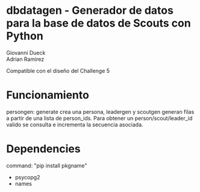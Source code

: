 # dbdatagen - Generador de datos para la base de datos de Scouts con Python
Giovanni Dueck \
Adrian Ramirez 

Compatible con el diseño del Challenge 5

# Funcionamiento
persongen: generate crea una persona, leadergen y scoutgen generan filas a partir de una lista de person_ids. Para obtener un person/scout/leader_id valido se consulta e incrementa la secuencia asociada.

# Dependencies
command: "pip install pkgname"
- psycopg2
- names
